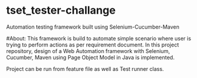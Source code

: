 # tset_tester-challange

Automation testing framework built using Selenium-Cucumber-Maven

#About:
This framework is build to automate simple scenario where user is trying to perform actions as per requirement document.
In this project repository, design of a Web Automation framework with Selenium, Cucumber, Maven using Page Object Model in Java is implemented.

Project can be run from feature file as well as Test runner class.
